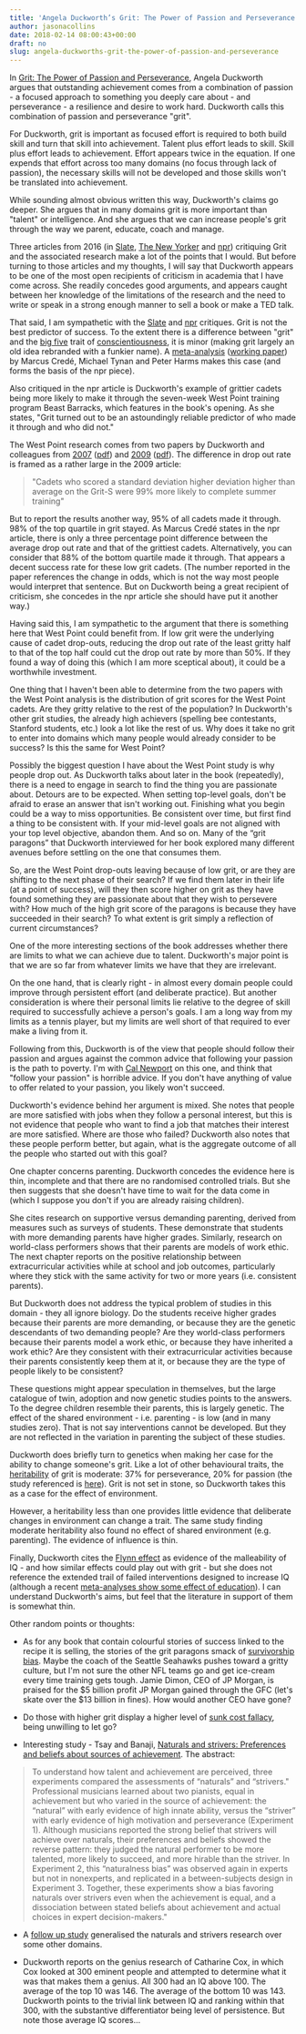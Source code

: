 ```yaml
---
title: 'Angela Duckworth’s Grit: The Power of Passion and Perseverance'
author: jasonacollins
date: 2018-02-14 08:00:43+00:00
draft: no
slug: angela-duckworths-grit-the-power-of-passion-and-perseverance
---
```


In [Grit: The Power of Passion and Perseverance](https://angeladuckworth.com/grit-book/), Angela Duckworth argues that outstanding achievement comes from a combination of passion - a focused approach to something you deeply care about - and perseverance - a resilience and desire to work hard. Duckworth calls this combination of passion and perseverance "grit".

For Duckworth, grit is important as focused effort is required to both build skill and turn that skill into achievement. Talent plus effort leads to skill. Skill plus effort leads to achievement. Effort appears twice in the equation. If one expends that effort across too many domains (no focus through lack of passion), the necessary skills will not be developed and those skills won't be translated into achievement.

While sounding almost obvious written this way, Duckworth's claims go deeper. She argues that in many domains grit is more important than "talent" or intelligence. And she argues that we can increase people's grit through the way we parent, educate, coach and manage.

Three articles from 2016 (in [Slate](http://www.slate.com/articles/health_and_science/cover_story/2016/05/angela_duckworth_says_grit_is_the_key_to_success_in_work_and_life_is_this.html), [The New Yorker](https://www.newyorker.com/culture/culture-desk/the-limits-of-grit) and [npr](https://www.npr.org/sections/ed/2016/05/25/479172868/angela-duckworth-responds-to-a-new-critique-of-grit)) critiquing Grit and the associated research make a lot of the points that I would. But before turning to those articles and my thoughts, I will say that Duckworth appears to be one of the most open recipients of criticism in academia that I have come across. She readily concedes good arguments, and appears caught between her knowledge of the limitations of the research and the need to write or speak in a strong enough manner to sell a book or make a TED talk.

That said, I am sympathetic with the [Slate](http://www.slate.com/articles/health_and_science/cover_story/2016/05/angela_duckworth_says_grit_is_the_key_to_success_in_work_and_life_is_this.html) and [npr](https://www.npr.org/sections/ed/2016/05/25/479172868/angela-duckworth-responds-to-a-new-critique-of-grit) critiques. Grit is not the best predictor of success. To the extent there is a difference between "grit" and the [big five](https://en.wikipedia.org/wiki/Big_Five_personality_traits) trait of [conscientiousness](https://en.wikipedia.org/wiki/Conscientiousness), it is minor (making grit largely an old idea rebranded with a funkier name). A [meta-analysis](https://doi.org/10.1037/pspp0000102) ([working paper](http://www.ippanetwork.org/wp-content/uploads/2016/06/MuchAdoAboutGrit.pdf)) by Marcus Credé, Michael Tynan and Peter Harms makes this case (and forms the basis of the npr piece).

Also critiqued in the npr article is Duckworth's example of grittier cadets being more likely to make it through the seven-week West Point training program Beast Barracks, which features in the book's opening. As she states, "Grit turned out to be an astoundingly reliable predictor of who made it through and who did not."

The West Point research comes from two papers by Duckworth and colleagues from [2007](https://doi.org/10.1037/0022-3514.92.6.1087) ([pdf](https://examinedexistence.com/wp-content/uploads/2014/09/grit-vs-iq-angela-duckworth.pdf)) and [2009](https://www.ncbi.nlm.nih.gov/pubmed/19205937) ([pdf](https://globaled.gse.harvard.edu/files/geii/files/validation_grit_scale_duckworth_jpa_m._figueroa-2.pdf)). The difference in drop out rate is framed as a rather large in the 2009 article:

>"Cadets who scored a standard deviation higher deviation higher than average on the Grit-S were 99% more likely to complete summer training"

But to report the results another way, 95% of all cadets made it through. 98% of the top quartile in grit stayed. As Marcus Credé states in the npr article, there is only a three percentage point difference between the average drop out rate and that of the grittiest cadets. Alternatively, you can consider that 88% of the bottom quartile made it through. That appears a decent success rate for these low grit cadets. (The number reported in the paper references the change in odds, which is not the way most people would interpret that sentence. But on Duckworth being a great recipient of criticism, she concedes in the npr article she should have put it another way.)

Having said this, I am sympathetic to the argument that there is something here that West Point could benefit from. If low grit were the underlying cause of cadet drop-outs, reducing the drop out rate of the least gritty half to that of the top half could cut the drop out rate by more than 50%. If they found a way of doing this (which I am more sceptical about), it could be a worthwhile investment.

One thing that I haven't been able to determine from the two papers with the West Point analysis is the distribution of grit scores for the West Point cadets. Are they gritty relative to the rest of the population? In Duckworth's other grit studies, the already high achievers (spelling bee contestants, Stanford students, etc.) look a lot like the rest of us. Why does it take no grit to enter into domains which many people would already consider to be success? Is this the same for West Point?

Possibly the biggest question I have about the West Point study is why people drop out. As Duckworth talks about later in the book (repeatedly), there is a need to engage in search to find the thing you are passionate about. Detours are to be expected. When setting top-level goals, don't be afraid to erase an answer that isn't working out. Finishing what you begin could be a way to miss opportunities. Be consistent over time, but first find a thing to be consistent with. If your mid-level goals are not aligned with your top level objective, abandon them. And so on. Many of the “grit paragons” that Duckworth interviewed for her book explored many different avenues before settling on the one that consumes them.

So, are the West Point drop-outs leaving because of low grit, or are they are shifting to the next phase of their search? If we find them later in their life (at a point of success), will they then score higher on grit as they have found something they are passionate about that they wish to persevere with? How much of the high grit score of the paragons is because they have succeeded in their search? To what extent is grit simply a reflection of current circumstances?

One of the more interesting sections of the book addresses whether there are limits to what we can achieve due to talent. Duckworth's major point is that we are so far from whatever limits we have that they are irrelevant.

On the one hand, that is clearly right - in almost every domain people could improve through persistent effort (and deliberate practice). But another consideration is where their personal limits lie relative to the degree of skill required to successfully achieve a person's goals. I am a long way from my limits as a tennis player, but my limits are well short of that required to ever make a living from it.

Following from this, Duckworth is of the view that people should follow their passion and argues against the common advice that following your passion is the path to poverty. I'm with [Cal Newport](https://jasoncollins.blog/newports-so-good-they-cant-ignore-you-why-skills-trump-passion-in-the-quest-for-work-you-love/) on this one, and think that "follow your passion" is horrible advice. If you don't have anything of value to offer related to your passion, you likely won't succeed.

Duckworth's evidence behind her argument is mixed. She notes that people are more satisfied with jobs when they follow a personal interest, but this is not evidence that people who want to find a job that matches their interest are more satisfied. Where are those who failed? Duckworth also notes that these people perform better, but again, what is the aggregate outcome of all the people who started out with this goal?

One chapter concerns parenting. Duckworth concedes the evidence here is thin, incomplete and that there are no randomised controlled trials. But she then suggests that she doesn't have time to wait for the data come in (which I suppose you don't if you are already raising children).

She cites research on supportive versus demanding parenting, derived from measures such as surveys of students. These demonstrate that students with more demanding parents have higher grades. Similarly, research on world-class performers shows that their parents are models of work ethic. The next chapter reports on the positive relationship between extracurricular activities while at school and job outcomes, particularly where they stick with the same activity for two or more years (i.e. consistent parents).

But Duckworth does not address the typical problem of studies in this domain - they all ignore biology. Do the students receive higher grades because their parents are more demanding, or because they are the genetic descendants of two demanding people? Are they world-class performers because their parents model a work ethic, or because they have inherited a work ethic? Are they consistent with their extracurricular activities because their parents consistently keep them at it, or because they are the type of people likely to be consistent?

These questions might appear speculation in themselves, but the large catalogue of twin, adoption and now genetic studies points to the answers. To the degree children resemble their parents, this is largely genetic. The effect of the shared environment - i.e. parenting - is low (and in many studies zero). That is not say interventions cannot be developed. But they are not reflected in the variation in parenting the subject of these studies.

Duckworth does briefly turn to genetics when making her case for the ability to change someone's grit. Like a lot of other behavioural traits, the [heritability](https://en.wikipedia.org/wiki/Heritability) of grit is moderate: 37% for perseverance, 20% for passion (the study referenced is [here](https://doi.org/10.1037/pspp0000089)). Grit is not set in stone, so Duckworth takes this as a case for the effect of environment.

However, a heritability less than one provides little evidence that deliberate changes in environment can change a trait. The same study finding moderate heritability also found no effect of shared environment (e.g. parenting). The evidence of influence is thin.

Finally, Duckworth cites the [Flynn effect](https://en.wikipedia.org/wiki/Flynn_effect) as evidence of the malleability of IQ - and how similar effects could play out with grit - but she does not reference the extended trail of failed interventions designed to increase IQ (although a recent [meta-analyses show some effect of education](https://psyarxiv.com/kymhp)). I can understand Duckworth's aims, but feel that the literature in support of them is somewhat thin.

Other random points or thoughts:

* As for any book that contain colourful stories of success linked to the recipe it is selling, the stories of the grit paragons smack of [survivorship bias](https://en.wikipedia.org/wiki/Survivorship_bias). Maybe the coach of the Seattle Seahawks pushes toward a gritty culture, but I'm not sure the other NFL teams go and get ice-cream every time training gets tough. Jamie Dimon, CEO of JP Morgan, is praised for the $5 billion profit JP Morgan gained through the GFC (let's skate over the $13 billion in fines). How would another CEO have gone?

* Do those with higher grit display a higher level of [sunk cost fallacy](https://en.wikipedia.org/wiki/Sunk_cost), being unwilling to let go?

* Interesting study - Tsay and Banaji, [Naturals and strivers: Preferences and beliefs about sources of achievement](http://www.people.fas.harvard.edu/~banaji/research/publications/articles/2011_Tsay_JESP.pdf). The abstract:

>To understand how talent and achievement are perceived, three experiments compared the assessments of “naturals” and “strivers." Professional musicians learned about two pianists, equal in achievement but who varied in the source of achievement: the “natural” with early evidence of high innate ability, versus the “striver” with early evidence of high motivation and perseverance (Experiment 1). Although musicians reported the strong belief that strivers will achieve over naturals, their preferences and beliefs showed the reverse pattern: they judged the natural performer to be more talented, more likely to succeed, and more hirable than the striver. In Experiment 2, this “naturalness bias” was observed again in experts but not in nonexperts, and replicated in a between-subjects design in Experiment 3. Together, these experiments show a bias favoring naturals over strivers even when the achievement is equal, and a dissociation between stated beliefs about achievement and actual choices in expert decision-makers."

* A [follow up study](http://journals.sagepub.com/doi/abs/10.1177/0146167215611638) generalised the naturals and strivers research over some other domains.

* Duckworth reports on the genius research of Catharine Cox, in which Cox looked at 300 eminent people and attempted to determine what it was that makes them a genius. All 300 had an IQ above 100. The average of the top 10 was 146. The average of the bottom 10 was 143. Duckworth points to the trivial link between IQ and ranking within that 300, with the substantive differentiator being level of persistence. But note those average IQ scores...